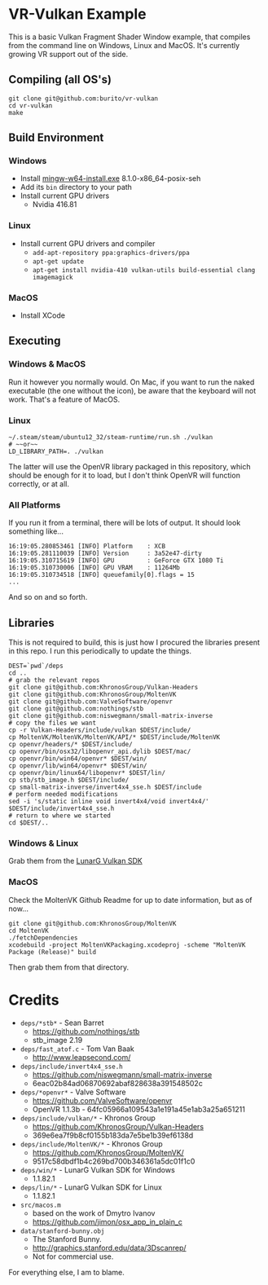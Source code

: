 VR-Vulkan Example
=================
This is a basic Vulkan Fragment Shader Window example, that compiles from the command line on Windows, Linux and MacOS. It's currently growing VR support out of the side.


Compiling (all OS's)
--------------------
    git clone git@github.com:burito/vr-vulkan
    cd vr-vulkan
    make


Build Environment
-----------------
### Windows

* Install [mingw-w64-install.exe](http://sourceforge.net/projects/mingw-w64/files/) 8.1.0-x86_64-posix-seh
* Add its ```bin``` directory to your path
* Install current GPU drivers
	* Nvidia 416.81

### Linux
* Install current GPU drivers and compiler
	* ```add-apt-repository ppa:graphics-drivers/ppa```
	* ```apt-get update```
	* ```apt-get install nvidia-410 vulkan-utils build-essential clang imagemagick```

### MacOS

* Install XCode

Executing
---------
### Windows & MacOS
Run it however you normally would. On Mac, if you want to run the naked executable (the one without the icon), be aware that the keyboard will not work. That's a feature of MacOS.

### Linux
    ~/.steam/steam/ubuntu12_32/steam-runtime/run.sh ./vulkan
    # ~~or~~
    LD_LIBRARY_PATH=. ./vulkan
The latter will use the OpenVR library packaged in this repository, which should be enough for it to load, but I don't think OpenVR will function correctly, or at all.

### All Platforms

If you run it from a terminal, there will be lots of output. It should look something like...

    16:19:05.280853461 [INFO] Platform    : XCB
    16:19:05.281110039 [INFO] Version     : 3a52e47-dirty
    16:19:05.310715619 [INFO] GPU         : GeForce GTX 1080 Ti
    16:19:05.310730006 [INFO] GPU VRAM    : 11264Mb
    16:19:05.310734518 [INFO] queuefamily[0].flags = 15
	...
And so on and so forth.


Libraries
---------
This is not required to build, this is just how I procured the libraries present in this repo. I run this periodically to update the things.

    DEST=`pwd`/deps
    cd ..
    # grab the relevant repos
    git clone git@github.com:KhronosGroup/Vulkan-Headers
    git clone git@github.com:KhronosGroup/MoltenVK
    git clone git@github.com:ValveSoftware/openvr
    git clone git@github.com:nothings/stb
    git clone git@github.com:niswegmann/small-matrix-inverse
    # copy the files we want
    cp -r Vulkan-Headers/include/vulkan $DEST/include/
    cp MoltenVK/MoltenVK/MoltenVK/API/* $DEST/include/MoltenVK
    cp openvr/headers/* $DEST/include/
    cp openvr/bin/osx32/libopenvr_api.dylib $DEST/mac/
    cp openvr/bin/win64/openvr* $DEST/win/
    cp openvr/lib/win64/openvr* $DEST/win/
    cp openvr/bin/linux64/libopenvr* $DEST/lin/
    cp stb/stb_image.h $DEST/include/
    cp small-matrix-inverse/invert4x4_sse.h $DEST/include
    # perform needed modifications
    sed -i 's/static inline void invert4x4/void invert4x4/' $DEST/include/invert4x4_sse.h
    # return to where we started
    cd $DEST/..



### Windows & Linux
Grab them from the [LunarG Vulkan SDK](https://vulkan.lunarg.com/)

### MacOS
Check the MoltenVK Github Readme for up to date information, but as of now...

    git clone git@github.com:KhronosGroup/MoltenVK
    cd MoltenVK
    ./fetchDependencies
    xcodebuild -project MoltenVKPackaging.xcodeproj -scheme "MoltenVK Package (Release)" build

Then grab them from that directory.


Credits
=======
* ```deps/*stb*``` - Sean Barret
	* https://github.com/nothings/stb
	* stb_image 2.19
* ```deps/fast_atof.c``` - Tom Van Baak
	* http://www.leapsecond.com/
* ```deps/include/invert4x4_sse.h```
	* https://github.com/niswegmann/small-matrix-inverse
	* 6eac02b84ad06870692abaf828638a391548502c
* ```deps/*openvr*``` - Valve Software
	* https://github.com/ValveSoftware/openvr
	* OpenVR 1.1.3b - 64fc05966a109543a1e191a45e1ab3a25a651211
* ```deps/include/vulkan/*``` - Khronos Group
	* https://github.com/KhronosGroup/Vulkan-Headers
	* 369e6ea7f9b8cf0155b183da7e5be1b39ef6138d
* ```deps/include/MoltenVK/*``` - Khronos Group
	* https://github.com/KhronosGroup/MoltenVK/
	* 9517c58dbdf1b4c269bd700b346361a5dc01f1c0
* ```deps/win/*``` - LunarG Vulkan SDK for Windows
	* 1.1.82.1
* ```deps/lin/*``` - LunarG Vulkan SDK for Linux
	* 1.1.82.1
* ```src/macos.m```
	* based on the work of Dmytro Ivanov
	* https://github.com/jimon/osx_app_in_plain_c
* ```data/stanford-bunny.obj```
    * The Stanford Bunny.
    * http://graphics.stanford.edu/data/3Dscanrep/
    * Not for commercial use.

For everything else, I am to blame.